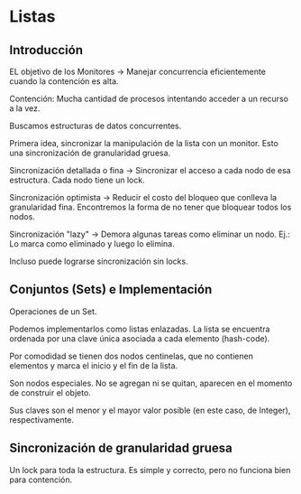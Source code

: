 # Listas

## Introducción

EL objetivo de los Monitores -> Manejar concurrencia eficientemente cuando la contención es alta.

Contención: Mucha cantidad de procesos intentando acceder a un recurso a la vez.

Buscamos estructuras de datos concurrentes.

Primera idea, sincronizar la manipulación de la lista con un monitor. Esto una sincronización de granularidad gruesa.

Sincronización detallada o fina -> Sincronizar el acceso a cada nodo de esa estructura. Cada nodo tiene un lock.

Sincronización optimista -> Reducir el costo del bloqueo que conlleva la granularidad fina. Encontremos la forma de no tener que bloquear todos los nodos.

Sincronización "lazy" -> Demora algunas tareas como eliminar un nodo. Ej.: Lo marca como eliminado y luego lo elimina.

Incluso puede lograrse sincronización sin locks.

## Conjuntos (Sets) e Implementación

Operaciones de un Set.

Podemos implementarlos como listas enlazadas. La lista se encuentra ordenada por una clave única asociada a cada elemento (hash-code).

Por comodidad se tienen dos nodos centinelas, que no contienen elementos y marca el inicio y el fin de la lista.

Son nodos especiales. No se agregan ni se quitan, aparecen en el momento de construir el objeto.

Sus claves son el menor y el mayor valor posible (en este caso, de Integer), respectivamente.

## Sincronización de granularidad gruesa

Un lock para toda la estructura. Es simple y correcto, pero no funciona bien para contención.